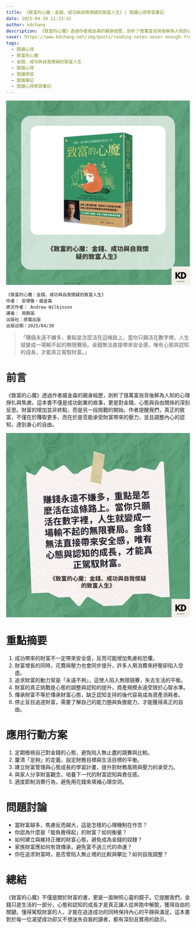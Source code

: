 ```yaml
---
title: 《致富的心魔：金錢、成功與自我懷疑的致富人生》| 閱讀心得學習筆記
date: 2025-04-30 11:33:41
author: kdchang
description: 《致富的心魔》透過作者威金森的親身經歷，剖析了億萬富翁背後鮮為人知的心理掙扎與焦慮。這本書不僅是成功創業的故事，更是對金錢、心態與自由關係的深刻反思。財富的增加並非終點，而是另一段挑戰的開始。作者提醒我們，真正的致富，不僅在於賺取更多，而在於是否能承受財富帶來的壓力，並且調整內心的認知，達到身心的自由。
cover: https://www.kdchang.net/img/posts/reading-notes-never-enough-from-barista-to-billionaire-1.jpg
tags:
  - 閱讀心得
  - 致富的心魔
  - 金錢、成功與自我懷疑的致富人生
  - 閱讀心得
  - 閱讀學習
  - 閱讀筆記
  - 閱讀心得學習筆記
---
```


![](img/posts/reading-notes-never-enough-from-barista-to-billionaire-1.jpg)

```
《致富的心魔：金錢、成功與自我懷疑的致富人生》
作者： 安德魯・威金森
原文作者： Andrew Wilkinson
譯者： 周群英
出版社：感電出版
出版日期：2025/04/30
```

> 「賺錢永遠不嫌多，重點是怎麼活在這條路上。當你只願活在數字裡，人生就變成一場輸不起的無限賽局。金錢無法直接帶來安全感，唯有心態與認知的成長，才能真正駕馭財富。」

# 前言

《致富的心魔》透過作者威金森的親身經歷，剖析了億萬富翁背後鮮為人知的心理掙扎與焦慮。這本書不僅是成功創業的故事，更是對金錢、心態與自由關係的深刻反思。財富的增加並非終點，而是另一段挑戰的開始。作者提醒我們，真正的致富，不僅在於賺取更多，而在於是否能承受財富帶來的壓力，並且調整內心的認知，達到身心的自由。

![](img/posts/reading-notes-never-enough-from-barista-to-billionaire-2.jpg)

# 重點摘要

1. 成功帶來的財富不一定帶來安全感，反而可能增加焦慮和恐懼。
2. 財富增長的同時，花費與壓力也會同步提升，許多人用消費來紓壓卻陷入空虛。
3. 追求財富的動力常是「永遠不夠」，這使人陷入無限競賽，失去生活的平衡。
4. 財富的真正挑戰是心態的調整與認知的提升，資產規模永遠受限於心智水準。
5. 傳承財富不等於傳承財富心態，缺乏認知支持的後代容易成為資產消耗者。
6. 停止盲目追逐財富，需要了解自己的能力圈與負擔能力，才能獲得真正的自由。

# 應用行動方案

1. 定期檢視自己對金錢的心態，避免陷入無止盡的競賽與比較。
2. 釐清「足夠」的定義，設定財務目標與生活目標的平衡。
3. 建立財富管理與心態成長的學習計畫，提升對財務風險與壓力的承受力。
4. 與家人分享財富觀念，培養下一代的財富認知與責任感。
5. 適度節制消費行為，避免用花錢來填補心理空洞。

# 問題討論

- 當財富越多，焦慮反而越大，這是怎樣的心理機制在作祟？
- 你認為什麼是「能負擔得起」的財富？如何衡量？
- 如何建立與維持正確的財富心態，避免成為金錢的奴隸？
- 家族財富應如何有效傳承，避免富不過三代的命運？
- 你在追求財富時，是否曾陷入無止境的比較與攀比？如何自我調整？

# 總結

《致富的心魔》不僅是關於財富的書，更是一面映照心靈的鏡子。它提醒我們，金錢只是生活的一部分，心態和認知的成長才是真正讓人從奔跑中解脫，獲得自由的關鍵。懂得駕馭財富的人，才能在追逐成功的同時保持內心的平靜與滿足。這本書對於每一位渴望成功卻又不想迷失自我的讀者，都有深刻且實用的啟示。
